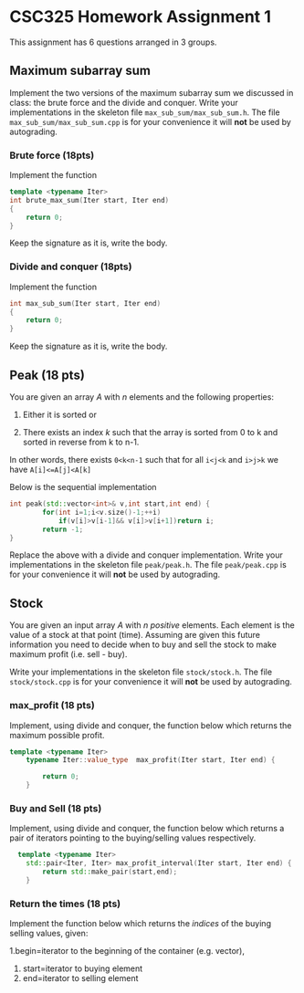 # CSC325 Homework Assignment 1

This assignment has 6 questions arranged in 3 groups.

## Maximum subarray sum
 
 Implement the two versions of the maximum subarray sum we discussed in class: the brute force
 and the divide and conquer. Write your implementations in the skeleton file 
 ```max_sub_sum/max_sub_sum.h```. The file ```max_sub_sum/max_sub_sum.cpp``` is for your convenience it will __not__ be used by autograding.
  
### Brute force (18pts)

Implement the function
```cpp
template <typename Iter>
int brute_max_sum(Iter start, Iter end)
{
    return 0;
}
```
Keep the signature as it is, write the body.
### Divide and conquer (18pts)
Implement the function 
```cpp
int max_sub_sum(Iter start, Iter end)
{
    return 0;
}
```
Keep the signature as it is, write the body.

## Peak (18 pts)
You are given an array _A_ with _n_ elements and the following properties:

1. Either it is sorted or

1. There exists an index _k_ such that the array is sorted from 0 to k and 
sorted in reverse from k to n-1. 

In other words, there exists ```0<k<n-1``` such that   for all ```i<j<k``` and ```i>j>k``` we have ```A[i]<=A[j]<A[k]``` 

Below is the sequential implementation 
```cpp
int peak(std::vector<int>& v,int start,int end) {
		for(int i=1;i<v.size()-1;++i)
			if(v[i]>v[i-1]&& v[i]>v[i+1])return i;
		return -1;	
}
```
Replace the above with a divide and conquer implementation.
Write your implementations in the skeleton file 
 ```peak/peak.h```. The file ```peak/peak.cpp``` is for your convenience it will __not__ be used by autograding.

## Stock

You are given an input array _A_ with _n positive_ elements. Each element is the value of a stock at
that point (time). Assuming are given this future information you need to decide when to buy and sell
the stock to make maximum profit (i.e. sell - buy).

Write your implementations in the skeleton file 
 ```stock/stock.h```. The file ```stock/stock.cpp``` is for your convenience it will __not__ be used by autograding.


### max_profit (18 pts)

Implement, using divide and conquer, the function below which returns the maximum possible profit.

```cpp
template <typename Iter>
    typename Iter::value_type  max_profit(Iter start, Iter end) {

        return 0;
    }
```
### Buy and Sell (18 pts)
Implement, using divide and conquer, the function below which returns a pair of iterators pointing to the buying/selling values
respectively.

```cpp
  template <typename Iter>
    std::pair<Iter, Iter> max_profit_interval(Iter start, Iter end) {
        return std::make_pair(start,end);
    }
```

### Return the times (18 pts)

Implement the function below which returns the _indices_ of the buying selling values, given:

1.begin=iterator to the beginning of the container (e.g. vector), 
1. start=iterator to buying element
1. end=iterator to selling element
